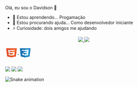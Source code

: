 Olá, eu sou o Davidson  👋


- 🌱 Estou aprendendo... Progamação
- 🤔 Estou procurando ajuda... Como desenvolvedor iniciante
- ⚡ Curiosidade: dois amigos me ajudando



<div align="center">
  <a href="https://github.com/davidsonsilvafer">
  <img height="150em" src="https://github-readme-stats.vercel.app/api?username=davidsonsilvafer&show_icons=true&theme=dark&include_all_commits=true&count_private=true"/>
  <img height="120em" src="https://github-readme-stats.vercel.app/api/top-langs/?username=davidsonsilvafer&layout=compact&langs_count=7&theme=dark"/>
</div>

 <div style="display: inline_block"><br>
  <img align="center" alt="Rafa-HTML" height="30" width="40" src="https://raw.githubusercontent.com/devicons/devicon/master/icons/html5/html5-original.svg">
  <img align="center" alt="Rafa-CSS" height="30" width="40" src="https://raw.githubusercontent.com/devicons/devicon/master/icons/css3/css3-original.svg">

  ## 
  
<div> 
  <a href="https://instagram.com/fernandes.davidson" target="_blank"><img src="https://img.shields.io/badge/-Instagram-%23E4405F?style=for-the-badge&logo=instagram&logoColor=white" target="_blank"></a>
 <a href="https://discord.gg/davidson#2953" target="_blank"><img src="https://img.shields.io/badge/Discord-7289DA?style=for-the-badge&logo=discord&logoColor=white" target="_blank"></a> 
  <a href = "mailto:davidsonsilvasam@gmail.com"><img src="https://img.shields.io/badge/Gmail-D14836?style=for-the-badge&logo=gmail&logoColor=white target="_blank"></a>
 
  ![Snake animation](https://github.com/davidsonsilvafer/davidsonsilvafer/blob/output/github-contribution-grid-snake.svg)
 
</div>



